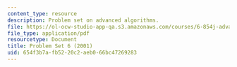 ```yaml
---
content_type: resource
description: Problem set on advanced algorithms.
file: https://ol-ocw-studio-app-qa.s3.amazonaws.com/courses/6-854j-advanced-algorithms-fall-2008/654f3b7afb5220c2aeb066bc47269283_homework6.pdf
file_type: application/pdf
resourcetype: Document
title: Problem Set 6 (2001)
uid: 654f3b7a-fb52-20c2-aeb0-66bc47269283
---
```

